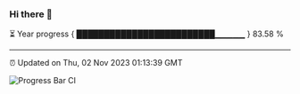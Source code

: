 ### Hi there 👋

⏳ Year progress { █████████████████████████▁▁▁▁▁ } 83.58 %

---

⏰ Updated on Thu, 02 Nov 2023 01:13:39 GMT

![Progress Bar CI](https://github.com/ZhaoGui/ZhaoGui/workflows/Progress%20Bar%20CI/badge.svg)

